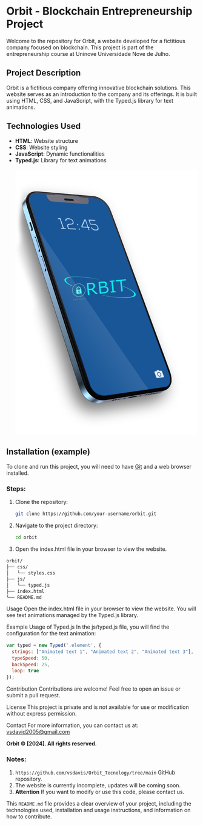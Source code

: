 # Orbit - Blockchain Entrepreneurship Project

Welcome to the repository for Orbit, a website developed for a fictitious company focused on blockchain. This project is part of the entrepreneurship course at Uninove Universidade Nove de Julho.

## Project Description

Orbit is a fictitious company offering innovative blockchain solutions. This website serves as an introduction to the company and its offerings. It is built using HTML, CSS, and JavaScript, with the Typed.js library for text animations.

## Technologies Used

- **HTML**: Website structure
- **CSS**: Website styling
- **JavaScript**: Dynamic functionalities
- **Typed.js**: Library for text animations
  <br>
  <br>
  <img src="/orbit/img/celular.png">

## Installation (example)

To clone and run this project, you will need to have [Git](https://git-scm.com) and a web browser installed.

### Steps:

1. Clone the repository:
   ```sh
   git clone https://github.com/your-username/orbit.git
2. Navigate to the project directory:
   ```sh
   cd orbit

3. Open the index.html file in your browser to view the website.
```
orbit/
├── css/
│   └── styles.css
├── js/
│   └── typed.js
├── index.html
└── README.md
```
Usage
Open the index.html file in your browser to view the website. You will see text animations managed by the Typed.js library.

Example Usage of Typed.js
In the js/typed.js file, you will find the configuration for the text animation:
```javascript
var typed = new Typed('.element', {
  strings: ["Animated text 1", "Animated text 2", "Animated text 3"],
  typeSpeed: 50,
  backSpeed: 25,
  loop: true
});

```

Contribution
Contributions are welcome! Feel free to open an issue or submit a pull request.

License
This project is private and is not available for use or modification without express permission.

Contact
For more information, you can contact us at: vsdavid2005@gmail.com


**Orbit © [2024]. All rights reserved.**


### Notes:

1. `https://github.com/vsdavis/Orbit_Tecnology/tree/main` GitHub repository.
2. The website is currently incomplete, updates will be coming soon.
3. **Attention** If you want to modify or use this code, please contact us.

This `README.md` file provides a clear overview of your project, including the technologies used, installation and usage instructions, and information on how to contribute.
